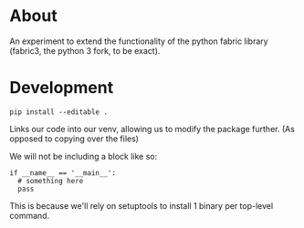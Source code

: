 
# About
An experiment to extend the functionality of the python fabric library (fabric3, the python 3 fork, to be exact).


# Development
```
pip install --editable . 
```
Links our code into our venv, allowing us to modify the package further.
(As opposed to copying over the files)

We will not be including a block like so:
```
if __name__ == '__main__':
  # something here
  pass
```

This is because we'll rely on setuptools to install 1 binary per top-level
command.